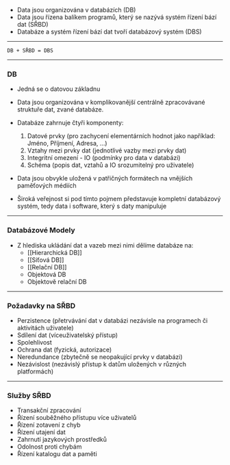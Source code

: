 - Data jsou organizována v databázích (DB)
- Data jsou řízena balíkem programů, který se nazývá systém řízení bází dat (SŘBD)
- Databáze a systém řízení bází dat tvoří databázový systém (DBS)

---

`DB + SŘBD = DBS`

---

### DB
- Jedná se o datovou základnu
- Data jsou organizována v komplikovanější centrálně zpracovávané struktuře dat, zvané databáze.
- Databáze zahrnuje čtyři komponenty:
	1. Datové prvky (pro zachycení elementárních hodnot jako například: Jméno, Příjmení, Adresa, …)
	2. Vztahy mezi prvky dat (jednotlivé vazby mezi prvky dat)
	3. Integritní omezení - IO (podmínky pro data v databázi)
	4. Schéma (popis dat, vztahů a IO srozumitelný pro uživatele)
	
- Data jsou obvykle uložená v patřičných formátech na vnějších paměťových médiích
- Široká veřejnost si pod tímto pojmem představuje kompletní databázový systém, tedy data i software, který s daty manipuluje

---

### Databázové Modely
- Z hlediska ukládání dat a vazeb mezi nimi dělíme databáze na:
	- [[Hierarchická DB]]
	- [[Síťová DB]]
	- [[Relační DB]]
	- Objektová DB
	- Objektově relační DB

---

### Požadavky na SŘBD

- Perzistence (přetrvávání dat v databázi nezávisle na programech či aktivitách uživatele)
- Sdílení dat (víceuživatelský přístup)
- Spolehlivost
- Ochrana dat (fyzická, autorizace)
- Neredundance (zbytečně se neopakující prvky v databázi)
- Nezávislost (nezávislý přístup k datům uložených v různých platformách)

---

### Služby SŘBD
- Transakční zpracování
- Řízení souběžného přístupu více uživatelů
- Řízení zotavení z chyb
- Řízení utajení dat
- Zahrnutí jazykových prostředků
- Odolnost proti chybám
- Řízení katalogu dat a paměti